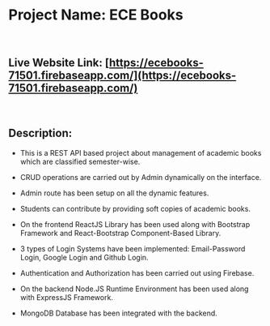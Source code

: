 # Project Name: ECE Books

<br>

## Live Website Link: [https://ecebooks-71501.firebaseapp.com/](https://ecebooks-71501.firebaseapp.com/)

<br>

## Description:

* This is a REST API based project about management of academic books which are classified semester-wise.

* CRUD operations are carried out by Admin dynamically on the interface.

* Admin route has been setup on all the dynamic features.

* Students can contribute by providing soft copies of academic books.

* On the frontend ReactJS Library has been used along with Bootstrap Framework and React-Bootstrap Component-Based Library.

* 3 types of Login Systems have been implemented: Email-Password Login, Google Login and Github Login.

* Authentication and Authorization has been carried out using Firebase.

* On the backend Node.JS Runtime Environment has been used along with ExpressJS Framework.

* MongoDB Database has been integrated with the backend.
